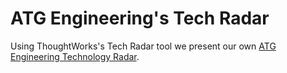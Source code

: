 # ATG Engineering's Tech Radar

Using ThoughtWorks's Tech Radar tool we present our own [ATG Engineering Technology Radar](https://radar.thoughtworks.com/?sheetId=https%3A%2F%2Fraw.githubusercontent.com%2Fatg-digital%2Ftech-radar%2Fmaster%2FATG%2520Engineering%2520Tech%2520Radar.csv).
